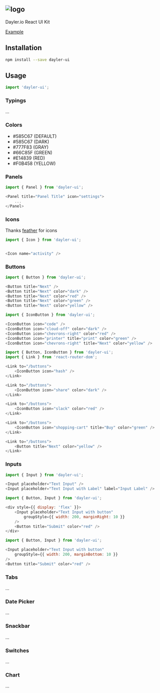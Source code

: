 ![logo](https://cdn.dayler.io/images/logo_dark.svg)
---
Dayler.io React UI Kit

[Example](https://ui.dayler.io/)

## Installation
```bash
npm install --save dayler-ui
```

## Usage
```javascript
import 'dayler-ui';
```

### Typings
...

### Colors
* #585C67 (DEFAULT)
* #585C67 (DARK)
* #777F83 (GRAY)
* #66C85F (GREEN)
* #E14839 (RED)
* #F0B458 (YELLOW)

### Panels
```javascript
import { Panel } from 'dayler-ui';

<Panel title="Panel Title" icon="settings">
    ...
</Panel>
```

### Icons
Thanks [feather](https://feathericons.com) for icons

```javascript
import { Icon } from 'dayler-ui';


<Icon name="activity" />
```

### Buttons
```javascript
import { Button } from 'dayler-ui';

<Button title="Next" />
<Button title="Next" color="dark" />
<Button title="Next" color="red" />
<Button title="Next" color="green" />
<Button title="Next" color="yellow" />
```

```javascript
import { IconButton } from 'dayler-ui';

<IconButton icon="code" />
<IconButton icon="cloud-off" color="dark" />
<IconButton icon="chevrons-right" color="red" />
<IconButton icon="printer" title="print" color="green" />
<IconButton icon="chevrons-right" title="Next" color="yellow" />
```

```javascript
import { Button, IconButton } from 'dayler-ui';
import { Link } from 'react-router-dom';

<Link to="/buttons">
    <IconButton icon="hash" />
</Link>

<Link to="/buttons">
    <IconButton icon="share" color="dark" />
</Link>

<Link to="/buttons">
    <IconButton icon="slack" color="red" />
</Link>

<Link to="/buttons">
    <IconButton icon="shopping-cart" title="Buy" color="green" />
</Link>

<Link to="/buttons">
    <Button title="Next" color="yellow" />
</Link>
```

### Inputs
```javascript
import { Input } from 'dayler-ui';

<Input placeholder="Text Input" />
<Input placeholder="Text Input with Label" label="Input Label" />
```

```javascript
import { Button, Input } from 'dayler-ui';

<div style={{ display: 'flex' }}>
    <Input placeholder="Text Input with button"
        groupStyle={{ width: 200, marginRight: 10 }}
    />
    <Button title="Submit" color="red" />
</div>
```

```javascript
import { Button, Input } from 'dayler-ui';

<Input placeholder="Text Input with button"
    groupStyle={{ width: 200, marginBottom: 10 }}
/>
<Button title="Submit" color="red" />
```
### Tabs
...

### Date Picker
...

### Snackbar
...

### Switches
...

### Chart
...
